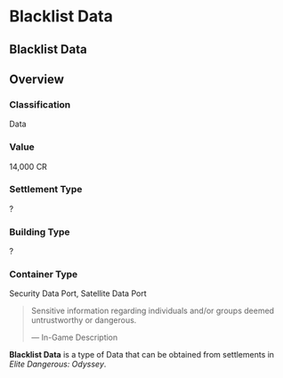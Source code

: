 # Blacklist Data
## Blacklist Data

## Overview

### Classification

Data

### Value

14,000 CR

### Settlement Type

?

### Building Type

?

### Container Type

Security Data Port, Satellite Data Port

> 
> 
> Sensitive information regarding individuals and/or groups deemed untrustworthy or dangerous.
> 
> 
> — In-Game Description
> 

**Blacklist Data** is a type of Data that can be obtained from settlements in *Elite Dangerous: Odyssey*.